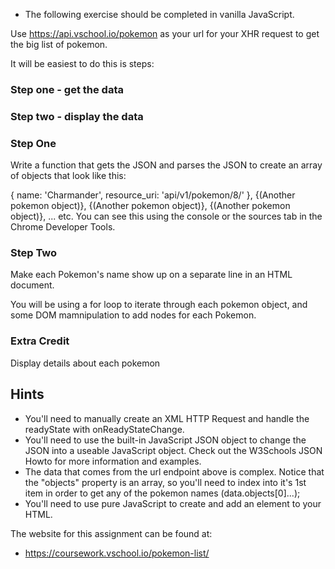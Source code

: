 - The following exercise should be completed in vanilla JavaScript.

Use https://api.vschool.io/pokemon as your url for your XHR request to get the big list of pokemon.

It will be easiest to do this is steps:

### Step one - get the data
### Step two - display the data
### Step One
Write a function that gets the JSON and parses the JSON to create an array of objects that look like this:

{
    name: 'Charmander',
    resource_uri: 'api/v1/pokemon/8/'
},
{(Another pokemon object)},
{(Another pokemon object)},
{(Another pokemon object)},
...
etc.
You can see this using the console or the sources tab in the Chrome Developer Tools.

### Step Two
Make each Pokemon's name show up on a separate line in an HTML document.

You will be using a for loop to iterate through each pokemon object, and some DOM mamnipulation to add nodes for each Pokemon.

### Extra Credit
Display details about each pokemon

## Hints

* You'll need to manually create an XML HTTP Request and handle the readyState with onReadyStateChange.
* You'll need to use the built-in JavaScript JSON object to change the JSON into a useable JavaScript object. Check out the W3Schools JSON Howto for more information and examples.
* The data that comes from the url endpoint above is complex. Notice that the "objects" property is an array, so you'll need to index into it's 1st item in order to get any of the pokemon names (data.objects[0]...);
* You'll need to use pure JavaScript to create and add an element to your HTML.

The website for this assignment can be found at:
* https://coursework.vschool.io/pokemon-list/ 